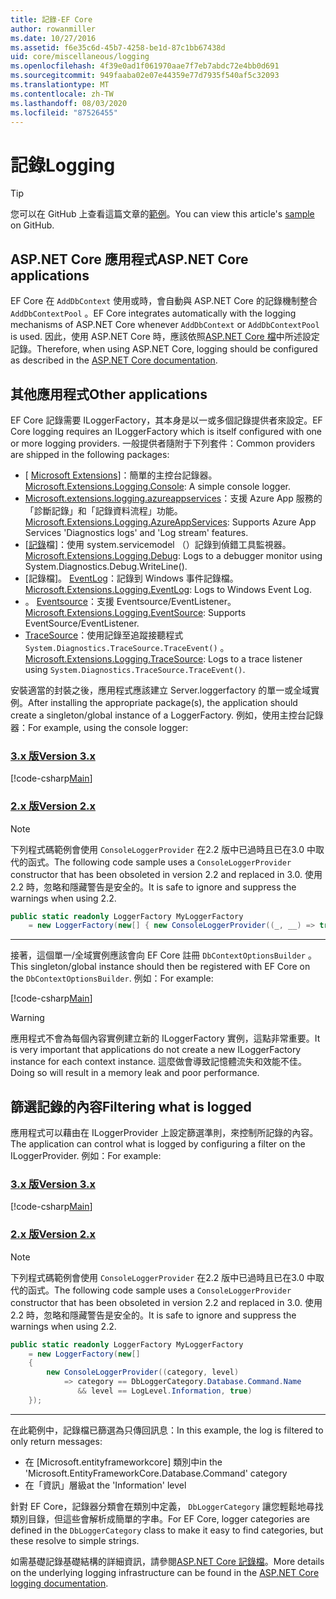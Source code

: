 ```yaml
---
title: 記錄-EF Core
author: rowanmiller
ms.date: 10/27/2016
ms.assetid: f6e35c6d-45b7-4258-be1d-87c1bb67438d
uid: core/miscellaneous/logging
ms.openlocfilehash: 4f39e0ad1f061970aae7f7eb7abdc72e4bb0d691
ms.sourcegitcommit: 949faaba02e07e44359e77d7935f540af5c32093
ms.translationtype: MT
ms.contentlocale: zh-TW
ms.lasthandoff: 08/03/2020
ms.locfileid: "87526455"
---
```

# <a name="logging"></a><span data-ttu-id="772a9-102">記錄</span><span class="sxs-lookup"><span data-stu-id="772a9-102">Logging</span></span>

> [!TIP]  
> <span data-ttu-id="772a9-103">您可以在 GitHub 上查看這篇文章的[範例](https://github.com/dotnet/EntityFramework.Docs/tree/master/samples/core/Miscellaneous/Logging)。</span><span class="sxs-lookup"><span data-stu-id="772a9-103">You can view this article's [sample](https://github.com/dotnet/EntityFramework.Docs/tree/master/samples/core/Miscellaneous/Logging) on GitHub.</span></span>

## <a name="aspnet-core-applications"></a><span data-ttu-id="772a9-104">ASP.NET Core 應用程式</span><span class="sxs-lookup"><span data-stu-id="772a9-104">ASP.NET Core applications</span></span>

<span data-ttu-id="772a9-105">EF Core 在 `AddDbContext` 使用或時，會自動與 ASP.NET Core 的記錄機制整合 `AddDbContextPool` 。</span><span class="sxs-lookup"><span data-stu-id="772a9-105">EF Core integrates automatically with the logging mechanisms of ASP.NET Core whenever `AddDbContext` or `AddDbContextPool` is used.</span></span> <span data-ttu-id="772a9-106">因此，使用 ASP.NET Core 時，應該依照[ASP.NET Core 檔](/aspnet/core/fundamentals/logging?tabs=aspnetcore2x)中所述設定記錄。</span><span class="sxs-lookup"><span data-stu-id="772a9-106">Therefore, when using ASP.NET Core, logging should be configured as described in the [ASP.NET Core documentation](/aspnet/core/fundamentals/logging?tabs=aspnetcore2x).</span></span>

## <a name="other-applications"></a><span data-ttu-id="772a9-107">其他應用程式</span><span class="sxs-lookup"><span data-stu-id="772a9-107">Other applications</span></span>

<span data-ttu-id="772a9-108">EF Core 記錄需要 ILoggerFactory，其本身是以一或多個記錄提供者來設定。</span><span class="sxs-lookup"><span data-stu-id="772a9-108">EF Core logging requires an ILoggerFactory which is itself configured with one or more logging providers.</span></span> <span data-ttu-id="772a9-109">一般提供者隨附于下列套件：</span><span class="sxs-lookup"><span data-stu-id="772a9-109">Common providers are shipped in the following packages:</span></span>

* <span data-ttu-id="772a9-110">[ [Microsoft Extensions](https://www.nuget.org/packages/Microsoft.Extensions.Logging.Console/)]：簡單的主控台記錄器。</span><span class="sxs-lookup"><span data-stu-id="772a9-110">[Microsoft.Extensions.Logging.Console](https://www.nuget.org/packages/Microsoft.Extensions.Logging.Console/): A simple console logger.</span></span>
* <span data-ttu-id="772a9-111">[Microsoft.extensions.logging.azureappservices](https://www.nuget.org/packages/Microsoft.Extensions.Logging.AzureAppServices/)：支援 Azure App 服務的「診斷記錄」和「記錄資料流程」功能。</span><span class="sxs-lookup"><span data-stu-id="772a9-111">[Microsoft.Extensions.Logging.AzureAppServices](https://www.nuget.org/packages/Microsoft.Extensions.Logging.AzureAppServices/): Supports Azure App Services 'Diagnostics logs' and 'Log stream' features.</span></span>
* <span data-ttu-id="772a9-112">[[記錄](https://www.nuget.org/packages/Microsoft.Extensions.Logging.Debug/)檔]：使用 system.servicemodel （）記錄到偵錯工具監視器。</span><span class="sxs-lookup"><span data-stu-id="772a9-112">[Microsoft.Extensions.Logging.Debug](https://www.nuget.org/packages/Microsoft.Extensions.Logging.Debug/): Logs to a debugger monitor using System.Diagnostics.Debug.WriteLine().</span></span>
* <span data-ttu-id="772a9-113">[記錄檔]。 [EventLog](https://www.nuget.org/packages/Microsoft.Extensions.Logging.EventLog/)：記錄到 Windows 事件記錄檔。</span><span class="sxs-lookup"><span data-stu-id="772a9-113">[Microsoft.Extensions.Logging.EventLog](https://www.nuget.org/packages/Microsoft.Extensions.Logging.EventLog/): Logs to Windows Event Log.</span></span>
* <span data-ttu-id="772a9-114">。 [Eventsource](https://www.nuget.org/packages/Microsoft.Extensions.Logging.EventSource/)：支援 Eventsource/EventListener。</span><span class="sxs-lookup"><span data-stu-id="772a9-114">[Microsoft.Extensions.Logging.EventSource](https://www.nuget.org/packages/Microsoft.Extensions.Logging.EventSource/): Supports EventSource/EventListener.</span></span>
* <span data-ttu-id="772a9-115">[TraceSource](https://www.nuget.org/packages/Microsoft.Extensions.Logging.TraceSource/)：使用記錄至追蹤接聽程式 `System.Diagnostics.TraceSource.TraceEvent()` 。</span><span class="sxs-lookup"><span data-stu-id="772a9-115">[Microsoft.Extensions.Logging.TraceSource](https://www.nuget.org/packages/Microsoft.Extensions.Logging.TraceSource/): Logs to a trace listener using `System.Diagnostics.TraceSource.TraceEvent()`.</span></span>

<span data-ttu-id="772a9-116">安裝適當的封裝之後，應用程式應該建立 Server.loggerfactory 的單一或全域實例。</span><span class="sxs-lookup"><span data-stu-id="772a9-116">After installing the appropriate package(s), the application should create a singleton/global instance of a LoggerFactory.</span></span> <span data-ttu-id="772a9-117">例如，使用主控台記錄器：</span><span class="sxs-lookup"><span data-stu-id="772a9-117">For example, using the console logger:</span></span>

### <a name="version-3x"></a>[<span data-ttu-id="772a9-118">3.x 版</span><span class="sxs-lookup"><span data-stu-id="772a9-118">Version 3.x</span></span>](#tab/v3)

[!code-csharp[Main](../../../samples/core/Miscellaneous/Logging/Logging/BloggingContext.cs#DefineLoggerFactory)]

### <a name="version-2x"></a>[<span data-ttu-id="772a9-119">2.x 版</span><span class="sxs-lookup"><span data-stu-id="772a9-119">Version 2.x</span></span>](#tab/v2)

> [!NOTE]
> <span data-ttu-id="772a9-120">下列程式碼範例會使用 `ConsoleLoggerProvider` 在2.2 版中已過時且已在3.0 中取代的函式。</span><span class="sxs-lookup"><span data-stu-id="772a9-120">The following code sample uses a `ConsoleLoggerProvider` constructor that has been obsoleted in version 2.2 and replaced in 3.0.</span></span> <span data-ttu-id="772a9-121">使用2.2 時，忽略和隱藏警告是安全的。</span><span class="sxs-lookup"><span data-stu-id="772a9-121">It is safe to ignore and suppress the warnings when using 2.2.</span></span>

``` csharp
public static readonly LoggerFactory MyLoggerFactory
    = new LoggerFactory(new[] { new ConsoleLoggerProvider((_, __) => true, true) });
```

***

<span data-ttu-id="772a9-122">接著，這個單一/全域實例應該會向 EF Core 註冊 `DbContextOptionsBuilder` 。</span><span class="sxs-lookup"><span data-stu-id="772a9-122">This singleton/global instance should then be registered with EF Core on the `DbContextOptionsBuilder`.</span></span> <span data-ttu-id="772a9-123">例如：</span><span class="sxs-lookup"><span data-stu-id="772a9-123">For example:</span></span>

[!code-csharp[Main](../../../samples/core/Miscellaneous/Logging/Logging/BloggingContext.cs#RegisterLoggerFactory)]

> [!WARNING]
> <span data-ttu-id="772a9-124">應用程式不會為每個內容實例建立新的 ILoggerFactory 實例，這點非常重要。</span><span class="sxs-lookup"><span data-stu-id="772a9-124">It is very important that applications do not create a new ILoggerFactory instance for each context instance.</span></span> <span data-ttu-id="772a9-125">這麼做會導致記憶體流失和效能不佳。</span><span class="sxs-lookup"><span data-stu-id="772a9-125">Doing so will result in a memory leak and poor performance.</span></span>

## <a name="filtering-what-is-logged"></a><span data-ttu-id="772a9-126">篩選記錄的內容</span><span class="sxs-lookup"><span data-stu-id="772a9-126">Filtering what is logged</span></span>

<span data-ttu-id="772a9-127">應用程式可以藉由在 ILoggerProvider 上設定篩選準則，來控制所記錄的內容。</span><span class="sxs-lookup"><span data-stu-id="772a9-127">The application can control what is logged by configuring a filter on the ILoggerProvider.</span></span> <span data-ttu-id="772a9-128">例如：</span><span class="sxs-lookup"><span data-stu-id="772a9-128">For example:</span></span>

### <a name="version-3x"></a>[<span data-ttu-id="772a9-129">3.x 版</span><span class="sxs-lookup"><span data-stu-id="772a9-129">Version 3.x</span></span>](#tab/v3)

[!code-csharp[Main](../../../samples/core/Miscellaneous/Logging/Logging/BloggingContextWithFiltering.cs#DefineLoggerFactory)]

### <a name="version-2x"></a>[<span data-ttu-id="772a9-130">2.x 版</span><span class="sxs-lookup"><span data-stu-id="772a9-130">Version 2.x</span></span>](#tab/v2)

> [!NOTE]
> <span data-ttu-id="772a9-131">下列程式碼範例會使用 `ConsoleLoggerProvider` 在2.2 版中已過時且已在3.0 中取代的函式。</span><span class="sxs-lookup"><span data-stu-id="772a9-131">The following code sample uses a `ConsoleLoggerProvider` constructor that has been obsoleted in version 2.2 and replaced in 3.0.</span></span> <span data-ttu-id="772a9-132">使用2.2 時，忽略和隱藏警告是安全的。</span><span class="sxs-lookup"><span data-stu-id="772a9-132">It is safe to ignore and suppress the warnings when using 2.2.</span></span>

``` csharp
public static readonly LoggerFactory MyLoggerFactory
    = new LoggerFactory(new[]
    {
        new ConsoleLoggerProvider((category, level)
            => category == DbLoggerCategory.Database.Command.Name
               && level == LogLevel.Information, true)
    });
```

***

<span data-ttu-id="772a9-133">在此範例中，記錄檔已篩選為只傳回訊息：</span><span class="sxs-lookup"><span data-stu-id="772a9-133">In this example, the log is filtered to only return messages:</span></span>

* <span data-ttu-id="772a9-134">在 [Microsoft.entityframeworkcore] 類別中</span><span class="sxs-lookup"><span data-stu-id="772a9-134">in the 'Microsoft.EntityFrameworkCore.Database.Command' category</span></span>
* <span data-ttu-id="772a9-135">在「資訊」層級</span><span class="sxs-lookup"><span data-stu-id="772a9-135">at the 'Information' level</span></span>

<span data-ttu-id="772a9-136">針對 EF Core，記錄器分類會在類別中定義， `DbLoggerCategory` 讓您輕鬆地尋找類別目錄，但這些會解析成簡單的字串。</span><span class="sxs-lookup"><span data-stu-id="772a9-136">For EF Core, logger categories are defined in the `DbLoggerCategory` class to make it easy to find categories, but these resolve to simple strings.</span></span>

<span data-ttu-id="772a9-137">如需基礎記錄基礎結構的詳細資訊，請參閱[ASP.NET Core 記錄檔](/aspnet/core/fundamentals/logging?tabs=aspnetcore2x)。</span><span class="sxs-lookup"><span data-stu-id="772a9-137">More details on the underlying logging infrastructure can be found in the [ASP.NET Core logging documentation](/aspnet/core/fundamentals/logging?tabs=aspnetcore2x).</span></span>
